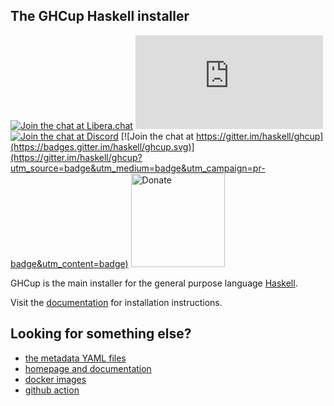 ## The GHCup Haskell installer

[![Join the chat at Libera.chat](https://img.shields.io/badge/chat-on%20libera%20IRC-brightgreen.svg)](https://kiwiirc.com/nextclient/irc.libera.chat/?nick=Guest%7C?#haskell,#haskell-ghcup)
[![Join the chat at Matrix.org](https://img.shields.io/matrix/ghcup:matrix.org?label=chat%20on%20matrix.org)](https://matrix.to/#/#ghcup:matrix.org)
[![Join the chat at Discord](https://img.shields.io/discord/280033776820813825?label=chat%20on%20discord)](https://discord.gg/WDqsWsnZfR)
[![Join the chat at https://gitter.im/haskell/ghcup](https://badges.gitter.im/haskell/ghcup.svg)](https://gitter.im/haskell/ghcup?utm_source=badge&utm_medium=badge&utm_campaign=pr-badge&utm_content=badge)
<a href="https://opencollective.com/ghcup#category-CONTRIBUTE"><img src="https://opencollective.com/webpack/donate/button@2x.png?color=blue" alt="Donate" width="150"></a>

GHCup is the main installer for the general purpose language [Haskell](https://www.haskell.org/).

Visit the [documentation](https://www.haskell.org/ghcup/) for installation instructions.

## Looking for something else?

* [the metadata YAML files](https://github.com/haskell/ghcup-metadata)
* [homepage and documentation](https://github.com/haskell/ghcup-www)
* [docker images](https://github.com/haskell/ghcup-docker)
* [github action](https://github.com/haskell/ghcup-setup)

